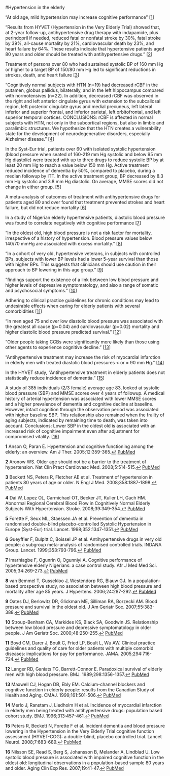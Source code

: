 #Hypertension in the elderly

“At old age, mild hypertension may increase cognitive performance” [<a id="a1">[1](#f1)</a>]

“Results from HYVET (Hypertension in the Very Elderly Trial) showed that, at 2-year follow-up, antihypertensive drug therapy with indapamide, plus perindopril if needed, reduced fatal or nonfatal stroke by 30%, fatal stroke by 39%, all-cause mortality by 21%, cardiovascular death by 23%, and heart failure by 64%. These results indicate that hypertensive patients aged 80 years and older should be treated with antihypertensive drugs.” [<a id="a2">[2](#f2)</a>]

Treatment of persons over 80 who had sustained systolic BP of 160 mm Hg or higher to a target BP of 150/80 mm Hg led to significant reductions in strokes, death, and heart failure [<a id="a3">[3](#f3)</a>]

“Cognitively normal subjects with HTN (n=19) had decreased rCBF in the putamen, globus pallidus, bilaterally, and in the left hippocampus compared with normotensives (n=22). In addition, decreased rCBF was observed in the right and left anterior cingulate gyrus with extension to the subcallosal region, left posterior cingulate gyrus and medial precuneus, left lateral inferior and superior frontal, and inferior parietal, left orbitofrontal, and left superior temporal cortices. CONCLUSIONS: rCBF is affected in normal subjects with HTN, not only in the subcortical regions, but also in limbic and paralimbic structures. We hypothesize that the HTN creates a vulnerability state for the development of neurodegenerative disorders, especially Alzheimer disease.” [<a id="a4">[4](#f4)</a>]

In the Syst-Eur trial, patients over 60 with isolated systolic hypertension (blood pressure when seated of 160-219 mm Hg systolic and below 95 mm Hg diastolic) were treated with up to three drugs to reduce systolic BP by at least 20 mm Hg to reach a value below 150 mm Hg. Active treatment reduced incidence of dementia by 50%, compared to placebo, during a median followup by ITT. In the active treatment group, BP decreased by 8.3 mm Hg systolic and 3.8 mm Hg diastolic. On average, MMSE scores did not change in either group. [<a id="a5">[5](#f5)</a>]

A meta-analysis of outcomes of treatment with antihypertensive drugs for patients aged 80 and over found  that treatment prevented strokes and heart failure, but did not reduce mortality [<a id="a6">[6](#f6)</a>]

In a study of Nigerian elderly hypertensive patients, diastolic blood pressure was found to correlate negatively with cognitive performance [<a id="a7">[7](#f7)</a>]

“In the oldest old, high blood pressure is not a risk factor for mortality, irrespective of a history of hypertension. Blood pressure values below 140/70 mmHg are associated with excess mortality.” [<a id="a8">[8](#f8)</a>]

“In a cohort of very old, hypertensive veterans, in subjects with controlled BPs, subjects with lower BP levels had a lower 5-year survival than those with higher BPs. This suggests that clinicians should use caution in their approach to BP lowering in this age group.” [<a id="a9">[9](#f9)</a>]

“findings support the existence of a link between low blood pressure and higher levels of depressive symptomatology, and also a range of somatic and psychosocial symptoms.” [<a id="a10">[10](#f10)</a>]

Adhering to clinical practice guidelines for chronic conditions may lead to undesirable effects when caring for elderly patients with several comorbidities [<a id="a11">[11](#f11)</a>]

“In men aged 75 and over low diastolic blood pressure was associated with the greatest all cause (p=0.04) and cardiovascular (p=0.02) mortality and higher diastolic blood pressure predicted survival.” [<a id="a12">[12](#f12)</a>]

“Older people taking CCBs were significantly more likely than those using other agents to experience cognitive decline.” [<a id="a13">[13](#f13)</a>]

“Antihypertensive treatment may increase the risk of myocardial infarction in elderly men with treated diastolic blood pressures < or = 90 mm Hg.” [<a id="a14">[14](#f14)</a>]

In the HYVET study, “Antihypertensive treatment in elderly patients does not statistically reduce incidence of dementia.” [<a id="a15">[15](#f15)</a>]

A study of 385 individuals (2/3 female) average age 83, looked at systolic blood pressure (SBP) and MMSE scores over 4 years of followup. A medical history of arterial hypertension was associated with lower MMSE scores and a higher prevalence of dementia and cognitive decline at baseline. However, intact cognition through the observation period was associated with higher baseline SBP. This relationship also remained when the frailty of aging subjects, indicated by remaining time to death, was taken into account. Conclusions: Lower SBP in the oldest old is associated with an increased risk of cognitive impairment even after adjustment for compromised vitality. [<a id="a16">[16](#f16)</a>]

<b id="f1">1</b> Anson O, Paran E. Hypertension and cognitive functioning among the elderly: an overview. Am J Ther. 2005;12:359-365.[↩](#a1) [PubMed](http://www.ncbi.nlm.nih.gov/entrez/query.fcgi?cmd=Retrieve&db=PubMed&dopt=Citation&list_uids=16041200)

<b id="f2">2</b> Aronow WS. Older age should not be a barrier to the treatment of hypertension. Nat Clin Pract Cardiovasc Med. 2008;5:514-515.[↩](#a2) [PubMed](http://www.ncbi.nlm.nih.gov/entrez/query.fcgi?cmd=Retrieve&db=PubMed&dopt=Citation&list_uids=18607394)

<b id="f3">3</b> Beckett NS, Peters R, Fletcher AE et al. Treatment of hypertension in patients 80 years of age or older. N Engl J Med. 2008;358:1887-1898.[↩](#a3) [PubMed](http://www.ncbi.nlm.nih.gov/entrez/query.fcgi?cmd=Retrieve&db=PubMed&dopt=Citation&list_uids=18378519)

<b id="f4">4</b> Dai W, Lopez OL, Carmichael OT, Becker JT, Kuller LH, Gach HM. Abnormal Regional Cerebral Blood Flow in Cognitively Normal Elderly Subjects With Hypertension. Stroke. 2008;39:349-354.[↩](#a4) [PubMed](http://www.ncbi.nlm.nih.gov/entrez/query.fcgi?cmd=Retrieve&db=PubMed&dopt=Citation&list_uids=18174483)

<b id="f5">5</b> Forette F, Seux ML, Staessen JA et al. Prevention of dementia in randomised double-blind placebo-controlled Systolic Hypertension in Europe (Syst-Eur) trial. Lancet. 1998;352:1347-1351.[↩](#a5) [PubMed](http://www.ncbi.nlm.nih.gov/entrez/query.fcgi?cmd=Retrieve&db=PubMed&dopt=Citation&list_uids=9802273)

<b id="f6">6</b> Gueyffier F, Bulpitt C, Boissel JP et al. Antihypertensive drugs in very old people: a subgroup meta-analysis of randomised controlled trials. INDANA Group. Lancet. 1999;353:793-796.[↩](#a6) [PubMed](http://www.ncbi.nlm.nih.gov/entrez/query.fcgi?cmd=Retrieve&db=PubMed&dopt=Citation&list_uids=10459960)

<b id="f7">7</b> Imarhiagbe F, Ogunrin O, Ogunniyi A. Cognitive performance of hypertensive elderly Nigerians: a case control study. Afr J Med Med Sci. 2005;34:269-273.[↩](#a7) [PubMed](http://www.ncbi.nlm.nih.gov/entrez/query.fcgi?cmd=Retrieve&db=PubMed&dopt=Citation&list_uids=16749360)

<b id="f8">8</b> van Bemmel T, Gussekloo J, Westendorp RG, Blauw GJ. In a population-based prospective study, no association between high blood pressure and mortality after age 85 years. J Hypertens. 2006;24:287-292.[↩](#a8) [PubMed](http://www.ncbi.nlm.nih.gov/entrez/query.fcgi?cmd=Retrieve&db=PubMed&dopt=Citation&list_uids=16508574)

<b id="f9">9</b> Oates DJ, Berlowitz DR, Glickman ME, Silliman RA, Borzecki AM. Blood pressure and survival in the oldest old. J Am Geriatr Soc. 2007;55:383-388.[↩](#a9) [PubMed](http://www.ncbi.nlm.nih.gov/entrez/query.fcgi?cmd=Retrieve&db=PubMed&dopt=Citation&list_uids=17341240)

<b id="f10">10</b> Stroup-Benham CA, Markides KS, Black SA, Goodwin JS. Relationship between low blood pressure and depressive symptomatology in older people. J Am Geriatr Soc. 2000;48:250-255.[↩](#a10) [PubMed](http://www.ncbi.nlm.nih.gov/entrez/query.fcgi?cmd=Retrieve&db=PubMed&dopt=Citation&list_uids=10733049)

<b id="f11">11</b> Boyd CM, Darer J, Boult C, Fried LP, Boult L, Wu AW. Clinical practice guidelines and quality of care for older patients with multiple comorbid diseases: implications for pay for performance. JAMA. 2005;294:716-724.[↩](#a11) [PubMed](http://www.ncbi.nlm.nih.gov/entrez/query.fcgi?cmd=Retrieve&db=PubMed&dopt=Citation&list_uids=16091574)

<b id="f12">12</b> Langer RD, Ganiats TG, Barrett-Connor E. Paradoxical survival of elderly men with high blood pressure. BMJ. 1989;298:1356-1357.[↩](#a12) [PubMed](http://www.ncbi.nlm.nih.gov/entrez/query.fcgi?cmd=Retrieve&db=PubMed&dopt=Citation&list_uids=2502252)

<b id="f13">13</b> Maxwell CJ, Hogan DB, Ebly EM. Calcium-channel blockers and cognitive function in elderly people: results from the Canadian Study of Health and Aging. CMAJ. 1999;161:501-506.[↩](#a13) [PubMed](http://www.ncbi.nlm.nih.gov/entrez/query.fcgi?cmd=Retrieve&db=PubMed&dopt=Citation&list_uids=10497605)

<b id="f14">14</b> Merlo J, Ranstam J, Liedholm H et al. Incidence of myocardial infarction in elderly men being treated with antihypertensive drugs: population based cohort study. BMJ. 1996;313:457-461.[↩](#a14) [PubMed](http://www.ncbi.nlm.nih.gov/entrez/query.fcgi?cmd=Retrieve&db=PubMed&dopt=Citation&list_uids=8776312)

<b id="f15">15</b> Peters R, Beckett N, Forette F et al. Incident dementia and blood pressure lowering in the Hypertension in the Very Elderly Trial cognitive function assessment (HYVET-COG): a double-blind, placebo controlled trial. Lancet Neurol. 2008;7:683-689.[↩](#a15) [PubMed](http://www.ncbi.nlm.nih.gov/entrez/query.fcgi?cmd=Retrieve&db=PubMed&dopt=Citation&list_uids=18614402)

<b id="f16">16</b> Nilsson SE, Read S, Berg S, Johansson B, Melander A, Lindblad U. Low systolic blood pressure is associated with impaired cognitive function in the oldest old: longitudinal observations in a population-based sample 80 years and older. Aging Clin Exp Res. 2007;19:41-47.[↩](#a16) [PubMed](http://www.ncbi.nlm.nih.gov/entrez/query.fcgi?cmd=Retrieve&db=PubMed&dopt=Citation&list_uids=17332720)









